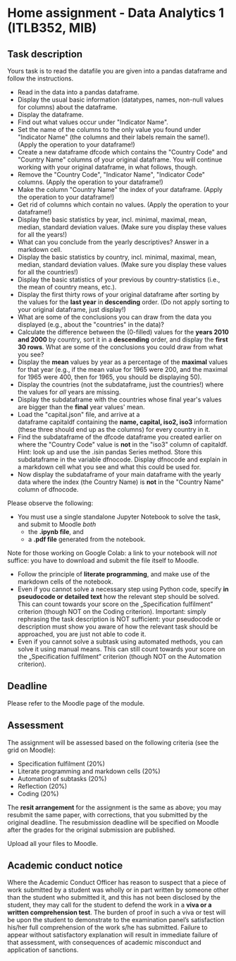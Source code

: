 # **Home assignment - Data Analytics 1 (ITLB352, MIB)**

## **Task description**

Yours task is to read the datafile you are given into a pandas dataframe and follow the instructions.

- Read in the data into a pandas dataframe.
- Display the usual basic information (datatypes, names, non-null values for columns) about the dataframe.
- Display the dataframe.
- Find out what values occur under "Indicator Name".
- Set the name of the columns to the only value you found under "Indicator Name" (the columns and their labels remain the same!). (Apply the operation to your dataframe!)
- Create a new dataframe dfcode which contains the "Country Code" and "Country Name" columns of your original dataframe. You will continue working with your original dataframe, in what follows, though.
- Remove the "Country Code", "Indicator Name", "Indicator Code" columns. (Apply the operation to your dataframe!)
- Make the column "Country Name" the index of your dataframe. (Apply the operation to your dataframe!)
- Get rid of columns which contain no values. (Apply the operation to your dataframe!)
- Display the basic statistics by year, incl. minimal, maximal, mean, median, standard deviation values. (Make sure you display these values for all the years!)
- What can you conclude from the yearly descriptives? Answer in a markdown cell.
- Display the basic statistics by country, incl. minimal, maximal, mean, median, standard deviation values. (Make sure you display these values for all the countries!)
- Display the basic statistics of your previous by country-statistics (i.e., the mean of country means, etc.).
- Display the first thirty rows of your original dataframe after sorting by the values for the **last year** in **descending** order. (Do not apply sorting to your original dataframe, just display!)
- What are some of the conclusions you can draw from the data you displayed (e.g., about the "countries" in the data)?
- Calculate the difference between the (0-filled) values for the **years 2010 and 2000** by country, sort it in a **descending** order, and display the **first 30 rows**. What are some of the conclusions you could draw from what you see?
- Display the **mean** values by year as a percentage of the **maximal** values for that year (e.g., if the mean value for 1965 were 200, and the maximal for 1965 were 400, then for 1965, you should be displaying 50).
- Display the countries (not the subdataframe, just the countries!) where the values for *all* years are missing.
- Display the subdataframe with the countries whose final year's values are bigger than the **final** year values' mean.
- Load the "capital.json" file, and arrive at a dataframe capitaldf containing the **name, capital, iso2, iso3** information (these three should end up as the columns) for every country in it.
- Find the subdataframe of the dfcode dataframe you created earlier on where the "Country Code" value is **not** in the "iso3" column of capitaldf. Hint: look up and use the .isin pandas Series method. Store this subdataframe in the variable dfnocode. Display dfnocode and explain in a markdown cell what you see and what this could be used for.
- Now display the subdataframe of your main dataframe with the yearly data where the index (the Country Name) is **not** in the "Country Name" column of dfnocode.

Please observe the following:

- You must use a single standalone Jupyter Notebook to solve the task, and submit to Moodle _both_
  - the **.ipynb file**, and
  - a **.pdf file** generated from the notebook.

Note for those working on Google Colab: a link to your notebook will _not_ suffice: you have to download and submit the file itself to Moodle.

- Follow the principle of **literate programming**, and make use of the markdown cells of the notebook.
- Even if you cannot solve a necessary step using Python code, specify **in pseudocode or detailed text** how the relevant step should be solved. This can count towards your score on the „Specification fulfilment” criterion (though NOT on the Coding criterion). Important: simply rephrasing the task description is NOT sufficient: your pseudocode or description must show you aware of how the relevant task should be approached, you are just not able to code it.
- Even if you cannot solve a subtask using automated methods, you can solve it using manual means. This can still count towards your score on the „Specification fulfilment” criterion (though NOT on the Automation criterion).

## **Deadline**

Please refer to the Moodle page of the module.

## **Assessment**

The assignment will be assessed based on the following criteria (see the grid on Moodle):

- Specification fulfilment (20%)
- Literate programming and markdown cells (20%)
- Automation of subtasks (20%)
- Reflection (20%)
- Coding (20%)

The **resit arrangement** for the assignment is the same as above; you may resubmit the same paper, with corrections, that you submitted by the original deadline. The resubmission deadline will be specified on Moodle after the grades for the original submission are published.

Upload all your files to Moodle.

## **Academic conduct notice**

Where the Academic Conduct Officer has reason to suspect that a piece of work submitted by a student was wholly or in part written by someone other than the student who submitted it, and this has not been disclosed by the student, they may call for the student to defend the work in a **viva or a written comprehension test**. The burden of proof in such a viva or test will be upon the student to demonstrate to the examination panel’s satisfaction his/her full comprehension of the work s/he has submitted. Failure to appear without satisfactory explanation will result in immediate failure of that assessment, with consequences of academic misconduct and application of sanctions.
